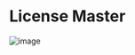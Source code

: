 # License Master

![image](https://user-images.githubusercontent.com/80450749/219443401-6b198466-5857-496e-8746-12e2c3eee5e0.png)
